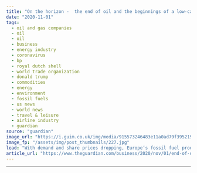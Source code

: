 ```yaml
---
title: "On the horizon -  the end of oil and the beginnings of a low-carbon planet"
date: "2020-11-01"
tags: 
  - oil and gas companies
  - oil
  - oil
  - business
  - energy industry
  - coronavirus
  - bp
  - royal dutch shell
  - world trade organization
  - donald trump
  - commodities
  - energy
  - environment
  - fossil fuels
  - us news
  - world news
  - travel & leisure
  - airline industry
  - guardian
source: "guardian"
image_url: "https://i.guim.co.uk/img/media/915573246483e11a0ad79f395219c49a647ccea0/0_258_5495_3297/master/5495.jpg?width=460&quality=85&auto=format&fit=max&s=2640e212a60caa7437cf8571d8ace570"
image_fp: "/assets/img/post_thumbnails/227.jpg"
lead: "With demand and share prices dropping, Europe’s fossil fuel producers recognise that peak oil is probably now behind themA year ago, only the most ardent climate optimists believed that the world’s appetite for oil might reach its peak in the next de..."
article_url: "https://www.theguardian.com/business/2020/nov/01/end-of-oil-and-beginnings-of-a-low-carbon-planet"
---
```


---
